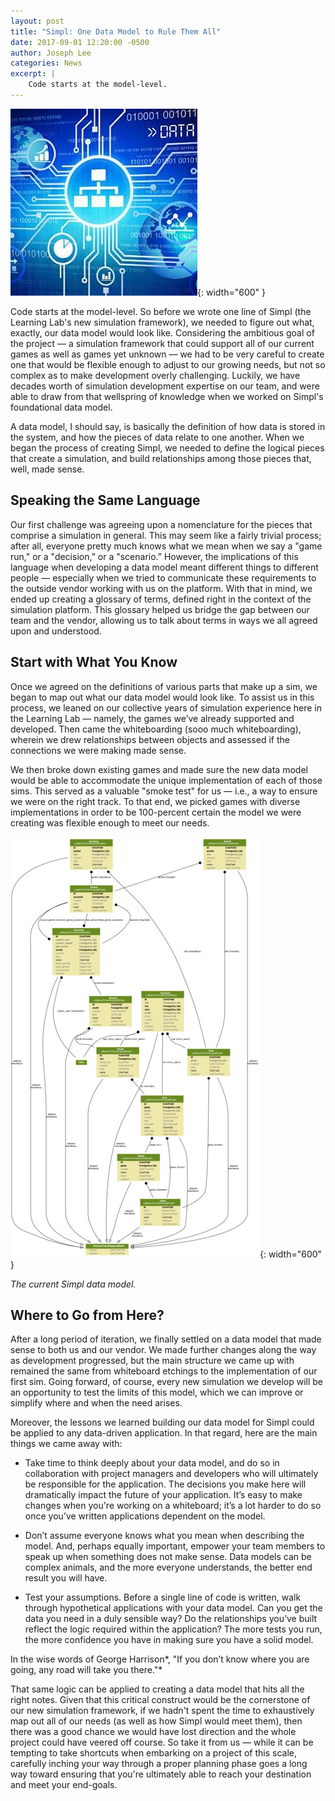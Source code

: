 ```yaml
---
layout: post
title: "Simpl: One Data Model to Rule Them All"
date: 2017-09-01 12:20:00 -0500
author: Joseph Lee
categories: News
excerpt: |
    Code starts at the model-level.
---
```


![image alt text](/assets/img/blog/one-data-model-to-rule-them-all/image_0.jpg){: width="600" }

Code starts at the model-level. So before we wrote one line of Simpl (the Learning Lab's new simulation framework), we needed to figure out what, exactly, our data model would look like. Considering the ambitious goal of the project — a simulation framework that could support all of our current games as well as games yet unknown — we had to be very careful to create one that would be flexible enough to adjust to our growing needs, but not so complex as to make development overly challenging. Luckily, we have decades worth of simulation development expertise on our team, and were able to draw from that wellspring of knowledge when we worked on Simpl's foundational data model.

A data model, I should say, is basically the definition of how data is stored in the system, and how the pieces of data relate to one another. When we began the process of creating Simpl, we needed to define the logical pieces that create a simulation, and build relationships among those pieces that, well, made sense.

## Speaking the Same Language

Our first challenge was agreeing upon a nomenclature for the pieces that comprise a simulation in general. This may seem like a fairly trivial process; after all, everyone pretty much knows what we mean when we say a "game run," or  a "decision,” or a "scenario.” However, the implications of this language when developing a data model meant different things to different people — especially when we tried to communicate these requirements to the outside vendor working with us on the platform. With that in mind, we ended up creating a glossary of terms, defined right in the context of the simulation platform. This glossary helped us bridge the gap between our team and the vendor, allowing us to talk about terms in ways we all agreed upon and understood.

## Start with What You Know

Once we agreed on the definitions of various parts that make up a sim, we began to map out what our data model would look like. To assist us in this process, we leaned on our collective years of simulation experience here in the Learning Lab — namely, the games we’ve already supported and developed. Then came the whiteboarding (sooo much whiteboarding), wherein we drew relationships between objects and assessed if the connections we were making made sense.

We then broke down existing games and made sure the new data model would be able to accommodate the unique implementation of each of those sims. This served as a valuable "smoke test" for us — i.e., a way to ensure we were on the right track. To that end, we picked games with diverse implementations in order to be 100-percent certain the model we were creating was flexible enough to meet our needs.

![image alt text](/assets/img/blog/one-data-model-to-rule-them-all/image_1.png){: width="600" }

*The current Simpl data model.*

## Where to Go from Here?

After a long period of iteration, we finally settled on a data model that made sense to both us and our vendor. We made further changes along the way as development progressed, but the main structure we came up with remained the same from whiteboard etchings to the implementation of our first sim. Going forward, of course, every new simulation we develop will be an opportunity to test the limits of this model, which we can improve or simplify where and when the need arises.

Moreover, the lessons we learned building our data model for Simpl could be applied to any data-driven application. In that regard, here are the main things we came away with:

* Take time to think deeply about your data model, and do so in collaboration with project managers and developers who will ultimately be responsible for the application. The decisions you make here will dramatically impact the future of your application. It’s easy to make changes when you're working on a whiteboard; it’s a lot harder to do so once you’ve written applications dependent on the model.

* Don’t assume everyone knows what you mean when describing the model. And, perhaps equally important, empower your team members to speak up when something does not make sense. Data models can be complex animals, and the more everyone understands, the better end result you will have.

* Test your assumptions. Before a single line of code is written, walk through hypothetical applications with your data model. Can you get the data you need in a duly sensible way? Do the relationships you’ve built reflect the logic required within the application? The more tests you run, the more confidence you have in making sure you have a solid model.

In the wise words of George Harrison*, "If you don’t know where you are going, any road will take you there."*

That same logic can be applied to creating a data model that hits all the right notes. Given that this critical construct would be the cornerstone of our new simulation framework, if we hadn't spent the time to exhaustively map out all of our needs (as well as how Simpl would meet them), then there was a good chance we would have lost direction and the whole project could have veered off course. So take it from us —  while it can be tempting to take shortcuts when embarking on a project of this scale, carefully inching your way through a proper planning phase goes a long way toward ensuring that you're ultimately able to reach your destination and meet your end-goals.
